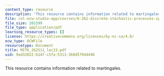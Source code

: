 ```yaml
---
content_type: resource
description: 'This resource contains information related to martingales. '
file: /ol-ocw-studio-app/courses/6-262-discrete-stochastic-processes-spring-2011/9ad32022b147c57a5313368d579dd446_MIT6_262S11_lec23.pdf
file_size: 201599
file_type: application/pdf
learning_resource_types: []
license: https://creativecommons.org/licenses/by-nc-sa/4.0/
ocw_type: OCWFile
resourcetype: Document
title: MIT6_262S11_lec23.pdf
uid: 9ad32022-b147-c57a-5313-368d579dd446
---
```

This resource contains information related to martingales. 
